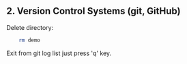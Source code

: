 ## 2. Version Control Systems (git, GitHub)

Delete directory:
```bash
    rm demo
```

Exit from git log list just press 'q' key.



